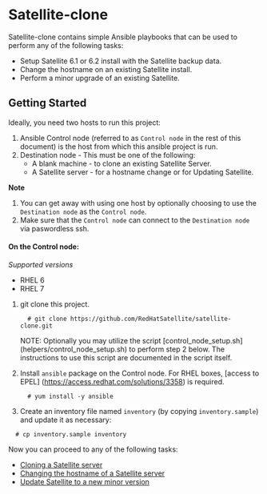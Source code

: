 # Satellite-clone
Satellite-clone contains simple Ansible playbooks that can be used to perform any of the following tasks:
* Setup Satellite 6.1 or 6.2 install with the Satellite backup data.
* Change the hostname on an existing Satellite install.
* Perform a minor upgrade of an existing Satellite.

## Getting Started
Ideally, you need two hosts to run this project:

1. Ansible Control node (referred to as `Control node` in the rest of this document) is the host from which this ansible project is run.
2. Destination node - This must be one of the following:
    - A blank machine - to clone an existing Satellite Server.
    - A Satellite server - for a hostname change or for Updating Satellite.

**Note**

1. You can get away with using one host by optionally choosing to use the `Destination node` as the `Control node`.
2. Make sure that the `Control node` can connect to the `Destination node` via paswordless ssh.

#### On the Control node:

*Supported versions*
- RHEL 6
- RHEL 7

1. git clone this project.

   ```console
     # git clone https://github.com/RedHatSatellite/satellite-clone.git
   ```
   NOTE: Optionally you may utilize the script [control_node_setup.sh] (helpers/control_node_setup.sh) to perform step 2 below.  The instructions to use this script are documented in the script itself.
2. Install `ansible` package on the Control node. For RHEL boxes, [access to EPEL] (https://access.redhat.com/solutions/3358) is required.

   ```console
     # yum install -y ansible
   ```
3. Create an inventory file named `inventory` (by copying `inventory.sample`) and update it as necessary:

  ```console
    # cp inventory.sample inventory
  ```

Now you can proceed to any of the following tasks:

 * [Cloning a Satellite server](docs/satellite-clone.md)
 * [Changing the hostname of a Satellite server](docs/satellite-hostname.md)
 * [Update Satellite to a new minor version](docs/satellite-update.md)
